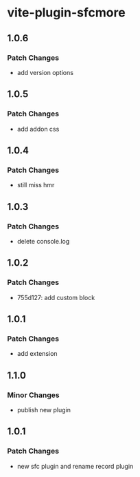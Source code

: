 # vite-plugin-sfcmore

## 1.0.6

### Patch Changes

- add version options

## 1.0.5

### Patch Changes

- add addon css

## 1.0.4

### Patch Changes

- still miss hmr

## 1.0.3

### Patch Changes

- delete console.log

## 1.0.2

### Patch Changes

- 755d127: add custom block

## 1.0.1

### Patch Changes

- add extension

## 1.1.0

### Minor Changes

- publish new plugin

## 1.0.1

### Patch Changes

- new sfc plugin and rename record plugin
